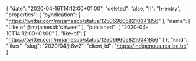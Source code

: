 {
  "date": "2020-04-16T14:12:00+01:00",
  "deleted": false,
  "h": "h-entry",
  "properties": {
    "syndication": [
      "https://twitter.com/mrjamesob/status/1250696058210041856"
    ],
    "name": [
      "Like of @mrjamesob's tweet"
    ],
    "published": [
      "2020-04-16T14:12:00+01:00"
    ],
    "like-of": [
      "https://twitter.com/mrjamesob/status/1250696058210041856"
    ]
  },
  "kind": "likes",
  "slug": "2020/04/jt8w2",
  "client_id": "https://indigenous.realize.be"
}
